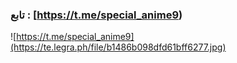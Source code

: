 
### تابع : [https://t.me/special_anime9) ###

![https://t.me/special_anime9](https://te.legra.ph/file/b1486b098dfd61bff6277.jpg)
